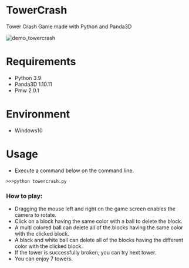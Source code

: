 # TowerCrash
Tower Crash Game made with Python and Panda3D

![demo_towercrash](https://user-images.githubusercontent.com/48859041/190886190-9438a433-bb0d-4cf7-b912-b4172f7305f3.png)

# Requirements
* Python 3.9
* Panda3D 1.10.11
* Pmw 2.0.1

# Environment
* Windows10

# Usage
* Execute a command below on the command line.
```
>>>python towercrash.py
```

### How to play:
* Dragging the mouse left and right on the game screen enables the camera to rotate.
* Click on a block having the same color with a ball to delete the block.
* A multi colored ball can delete all of the blocks having the same color with the clicked block.
* A black and white ball can delete all of the blocks having the different color with the clicked block.
* If the tower is successfully broken, you can try next tower.
* You can enjoy 7 towers.

